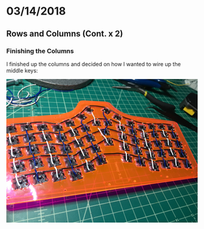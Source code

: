 # 03/14/2018

## Rows and Columns (Cont. x 2)

### Finishing the Columns 

I finished up the columns and decided on how I wanted to wire up the middle keys:

![Progress][progress]

[progress]: ./images/03-14_19-24-58_00.jpg "Progress"

